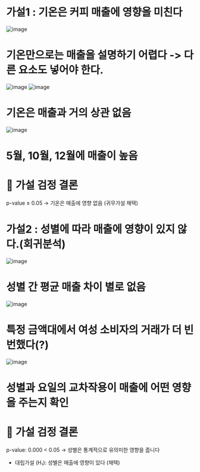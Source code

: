 # 가설1 : 기온은 커피 매출에 영향을 미친다
![image](https://github.com/user-attachments/assets/75350a26-6f5b-4018-be34-8cdf86998ef8)
# 기온만으로는 매출을 설명하기 어렵다 -> 다른 요소도 넣어야 한다.
![image](https://github.com/user-attachments/assets/e17b507b-6acc-4e62-85a4-e095f21d7139)
![image](https://github.com/user-attachments/assets/c58000df-ab8d-4bcc-88f0-b6d43d184766)
# 기온은 매출과 거의 상관 없음
![image](https://github.com/user-attachments/assets/63a55e33-7b6e-4d0f-aed7-66a6741904cb)
# 5월, 10월, 12월에 매출이 높음


# 🧪 가설 검정 결론

p-value ≥ 0.05 → 기온은 매출에 영향 없음 (귀무가설 채택)


# 가설2 : 성별에 따라 매출에 영향이 있지 않다.(회귀분석)

![image](https://github.com/user-attachments/assets/5587d952-34be-4543-b05b-988b276e2ac6)
# 성별 간 평균 매출 차이 별로 없음
![image](https://github.com/user-attachments/assets/0ddbefc2-6b56-4d2f-864e-51950e239be6)
# 특정 금액대에서 여성 소비자의 거래가 더 빈번했다(?)
![image](https://github.com/user-attachments/assets/2d17d47b-d167-4aa8-95bf-5d5908fee4a3)
# 성별과 요일의 교차작용이 매출에 어떤 영향을 주는지 확인

# 🧪 가설 검정 결론

p-value: 0.000 < 0.05 → 성별은 통계적으로 유의미한 영향을 줍니다
- 대립가설 (H₁): 성별은 매출에 영향이 있다	(채택)
